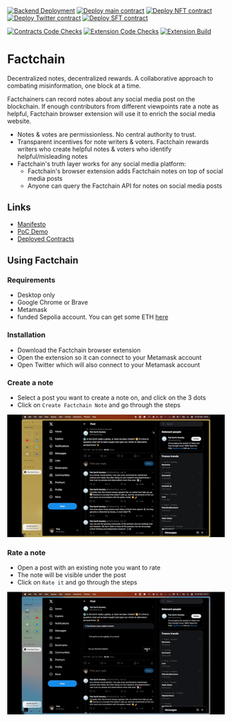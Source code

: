 [![Backend Deployment](https://github.com/factchain/factchain-community/actions/workflows/backend-deploy.yml/badge.svg?branch=main)](https://github.com/factchain/factchain-community/actions/workflows/backend-deploy.yml) [![Deploy main contract](https://github.com/factchain/factchain-community/actions/workflows/deploy-main-contract.yml/badge.svg?branch=main)](https://github.com/factchain/factchain-community/actions/workflows/deploy-main-contract.yml) [![Deploy NFT contract](https://github.com/factchain/factchain-community/actions/workflows/deploy-nft-contract.yml/badge.svg?branch=main)](https://github.com/factchain/factchain-community/actions/workflows/deploy-nft-contract.yml) [![Deploy Twitter contract](https://github.com/factchain/factchain-community/actions/workflows/deploy-x-community-notes-contract.yml/badge.svg?branch=main)](https://github.com/factchain/factchain-community/actions/workflows/deploy-community-notes-contract.yml) [![Deploy SFT contract](https://github.com/factchain/factchain-community/actions/workflows/deploy-sft-contract.yml/badge.svg?branch=main)](https://github.com/factchain/factchain-community/actions/workflows/deploy-sft-contract.yml)

[![Contracts Code Checks](https://github.com/factchain/factchain-community/actions/workflows/contracts-code-checks.yml/badge.svg)](https://github.com/factchain/factchain-community/actions/workflows/contracts-code-checks.yml) [![Extension Code Checks](https://github.com/factchain/factchain-community/actions/workflows/extension-code-checks.yml/badge.svg)](https://github.com/factchain/factchain-community/actions/workflows/extension-code-checks.yml) [![Extension Build](https://github.com/factchain/factchain-community/actions/workflows/build-extension.yml/badge.svg)](https://github.com/factchain/factchain-community/actions/workflows/build-extension.yml) 

# Factchain

Decentralized notes, decentralized rewards. A collaborative approach to combating misinformation, one block at a time.

Factchainers can record notes about any social media post on the blockchain. If enough contributors from different viewpoints rate a note as helpful, Factchain browser extension will use it to enrich the social media website.

- Notes & votes are permissionless. No central authority to trust.
- Transparent incentives for note writers & voters. Factchain rewards writers who create helpful notes & voters who identify helpful/misleading notes
- Factchain's truth layer works for any social media platform:
  - Factchain's browser extension adds Factchain notes on top of social media posts
  - Anyone can query the Factchain API for notes on social media posts

## Links
- [Manifesto](https://factchain.tech/)
- [PoC Demo](https://drive.google.com/file/d/1tJgjMYLVi_VUSCHalCxqlsctuYiVFX4W/view?usp=share_link)
- [Deployed Contracts](https://factchain.tech/about/)

## Using Factchain

### Requirements

- Desktop only
- Google Chrome or Brave
- Metamask
- funded Sepolia account. You can get some ETH [here](https://sepoliafaucet.com/)

### Installation
- Download the Factchain browser extension
- Open the extension so it can connect to your Metamask account
- Open Twitter which will also connect to your Metamask account

### Create a note

- Select a post you want to create a note on, and click on the 3 dots
- Click on `Create Factchain Note` and go through the steps

![Create note](./create.gif)

### Rate a note

- Open a post with an existing note you want to rate
- The note will be visible under the post
- Click on `Rate it` and go through the steps

![Rate note](./rate.gif)